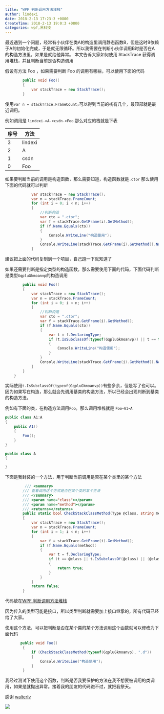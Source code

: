 ```yaml
---
title: "WPF 判断调用方法堆栈"
author: lindexi
date: 2018-2-13 17:23:3 +0800
CreateTime: 2018-2-13 19:0:3 +0800
categories: wpf,黑科技
---
```


最近遇到一个问题，经常有小伙伴在类A的构造里调用静态函数B，但是这时B依赖于A的初始化完成，于是就无限循环。所以我需要在判断小伙伴调用B时是否在A的构造方法里，如果是就给他异常。
本文告诉大家如何使用 StackTrace 获得调用堆栈，并且判断当前是否构造调用

<!--more-->



<!-- 标签：wpf,黑科技 -->

假设有方法 Foo ，如果需要判断 Foo 的调用有哪些，可以使用下面的代码

```csharp
        public void Foo()
        {
            var stackTrace = new StackTrace();
        }
```

使用`var n = stackTrace.FrameCount;`可以得到当前的栈有几个，最顶部就是最近调用。

例如调用是 `lindexi->A->csdn->Foo` 那么对应的栈就是下表

|序号|方法|
|--|--|
|3|lindexi|
|2|A|
|1|csdn|
|0|Foo|

如果要判断当前的调用是构造函数，那么需要知道，构造函数就是`.ctor` 那么使用下面的代码就可以判断

```csharp
            var stackTrace = new StackTrace();
            var n = stackTrace.FrameCount;
            for (int i = 0; i < n; i++)
            {
                //判断构造
                var cto = ".ctor";
                var f = stackTrace.GetFrame(i).GetMethod();
                if (f.Name.Equals(cto))
                {
                    Console.WriteLine("构造使用");
                }
                Console.WriteLine(stackTrace.GetFrame(i).GetMethod().Name);
            }

```

建议把上面的代码复制到一个项目，自己跑一下就知道了

如果还需要判断是指定类型的构造函数，那么需要使用下面的代码，下面代码判断是类型`GqpluGkmoanvp`的构造调用

```csharp
        public void Foo()
        {
            var stackTrace = new StackTrace();
            var n = stackTrace.FrameCount;
            for (int i = 0; i < n; i++)
            {
                //判断构造
                var cto = ".ctor";
                var f = stackTrace.GetFrame(i).GetMethod();
                if (f.Name.Equals(cto))
                {
                    var t = f.DeclaringType;
                    if (t.IsSubclassOf(typeof(GqpluGkmoanvp)) || t == typeof(GqpluGkmoanvp))
                    {
                        Console.WriteLine("构造使用");
                    }
                }
                Console.WriteLine(stackTrace.GetFrame(i).GetMethod().Name);
            }
        }
    }
```

实际使用`t.IsSubclassOf(typeof(GqpluGkmoanvp))`有些多余，但是写了也可以。因为如果写在构造，那么就会先调用基类的构造方法，所以已经会出现判断到基类的构造方法。

例如有下面的类，在构造方法调用`Foo`，那么调用堆栈就是 `Foo`-`A1`-`A`

```csharp
public class A1:A
{
    public A1()
    {
        Foo();
    }
}

public class A
{

}
```

下面是我封装的一个方法，用于判断当前调用是否在某个类里的某个方法

```csharp
         /// <summary>
        /// 查看调用这个方式是否在某个类的某个方法
        /// </summary>
        /// <param name="class"></param>
        /// <param name="method"></param>
        /// <returns></returns>
        public static bool CheckStackClassMethod(Type @class, string method)
        {
            var stackTrace = new StackTrace();
            var n = stackTrace.FrameCount;
            for (int i = 1; i < n; i++)
            {
                var f = stackTrace.GetFrame(i).GetMethod();
                if (f.Name.Equals(method))
                {
                    var t = f.DeclaringType;
                    if (t == @class || t.IsSubclassOf(@class) || (@class.IsInterface && @class.IsAssignableFrom(t)))
                    {
                        return true;
                    }
                }
            }
            return false;
        }
```

代码放在[WPF 判断调用方法堆栈](https://gitee.com/lindexi/codes/qigv3dt12js9ywoakpbu631 )

<script src='https://gitee.com/lindexi/codes/qigv3dt12js9ywoakpbu631/widget_preview?title=CheckStackClassMethod'></script>

因为传入的类型可能是接口，所以类型判断就需要加上接口继承的，所有代码已经给了大家。

使用这个方法，可以把判断是否在某个类的某个方法调用这个函数就可以修改为下面代码

```csharp
       public void Foo()
        {
            if (CheckStackClassMethod(typeof(GqpluGkmoanvp), ".d"))
            {
                Console.WriteLine("构造使用");
            }
        }
```

我经过测试下使用这个函数，判断是否我要保护的方法在我不想要被调用的类调用，如果是就抛出异常。接着我的朋友的代码跑不过，就把我祭天。

感谢 [walterlv](https://walterlv.oschina.io/ )

![](http://7xqpl8.com1.z0.glb.clouddn.com/34fdad35-5dfe-a75b-2b4b-8c5e313038e2%2F2017101220537.jpg)

